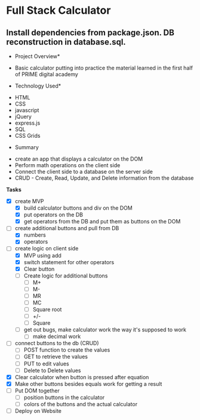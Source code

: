 # Full Stack Calculator

## Install dependencies from package.json.  DB reconstruction in database.sql.

* Project Overview*
- Basic calculator putting into practice the material learned in the first half of PRIME digital academy

* Technology Used*
- HTML
- CSS
- javascript
- jQuery
- express.js
- SQL
- CSS Grids

* Summary
- create an app that displays a calculator on the DOM
- Perform math operations on the client side
- Connect the client side to a database on the server side
- CRUD - Create, Read, Update, and Delete information from the database

**Tasks**

- [x] create MVP
  - [x] build calculator buttons and div on the DOM
  - [x] put operators on the DB
  - [x] get operators from the DB and put them as buttons on the DOM
- [ ] create additional buttons and pull from DB
  - [x] numbers
  - [x] operators
- [ ] create logic on client side
  - [x] MVP using add
  - [x] switch statement for other operators
  - [X] Clear button
  - [ ] Create logic for additional buttons
    - [ ] M+
    - [ ] M-
    - [ ] MR
    - [ ] MC
    - [ ] Square root
    - [ ] +/-
    - [ ] Square
  - [ ] get out bugs, make calculator work the way it's supposed to work
    - [ ] make decimal work
- [ ] connect buttons to the db (CRUD)
  - [ ] POST function to create the values
  - [ ] GET to retrieve the values
  - [ ] PUT to edit values
  - [ ] Delete to Delete values
- [x] Clear calculator when button is pressed after equation
- [x] Make other buttons besides equals work for getting a result
- [ ] Put DOM together
  - [ ] position buttons in the calculator
  - [ ] colors of the buttons and the actual calculator
- [ ] Deploy on Website
